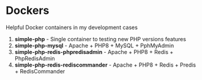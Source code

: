 # Dockers
Helpful Docker containers in my development cases

1. **simple-php** - Single container to testing new PHP versions features 
2. **simple-php-mysql** - Apache + PHP8 + MySQL + PphMyAdmin
3. **simple-php-redis-phpredisadmin** - Apache + PHP8 + Redis + PhpRedisAdmin
4. **simple-php-redis-rediscommander** - Apache + PHP8 + Redis + Predis + RedisCommander
